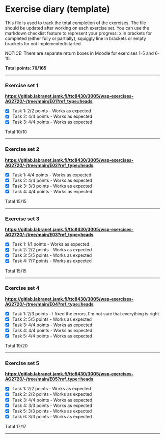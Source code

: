 # Exercise diary (template)

This file is used to track the total completion of the exercises. The file should be updated after working on each exercise set. You can use the markdown checklist feature to represent your progress: x in brackets for completed (either fully or partially), squiggly line in brackets or empty brackets for not implemented/started.

NOTICE: There are separate return boxes in Moodle for exercises 1-5 and 6-10.

**Total points: 76/165**

------------------

### Exercise set 1

**https://gitlab.labranet.jamk.fi/ttc8430/3005/wsp-exercises-AG2720/-/tree/main/E01?ref_type=heads**

- [x] Task 1: 2/2 points - Works as expected
- [x] Task 2: 4/4 points - Works as expected
- [x] Task 3: 4/4 points - Works as expected  

Total 10/10

------------------

### Exercise set 2

**https://gitlab.labranet.jamk.fi/ttc8430/3005/wsp-exercises-AG2720/-/tree/main/E02?ref_type=heads**

- [x] Task 1: 4/4 points - Works as expected
- [x] Task 2: 4/4 points - Works as expected
- [x] Task 3: 3/3 points - Works as expected
- [x] Task 4: 4/4 points - Works as expected

Total 15/15

------------------

### Exercise set 3

**https://gitlab.labranet.jamk.fi/ttc8430/3005/wsp-exercises-AG2720/-/tree/main/E03?ref_type=heads**


- [x] Task 1: 1/1 points - Works as expected
- [x] Task 2: 2/2 points - Works as expected
- [x] Task 3: 5/5 points - Works as expected
- [x] Task 4: 7/7 points - Works as expected

Total 15/15

------------------

### Exercise set 4
**https://gitlab.labranet.jamk.fi/ttc8430/3005/wsp-exercises-AG2720/-/tree/main/E04?ref_type=heads**

- [x] Task 1: 2/3 points - I fixed the errors, I'm not sure that everything is right
- [x] Task 2: 5/5 points - Works as expected
- [x] Task 3: 4/4 points - Works as expected
- [x] Task 4: 4/4 points - Works as expected
- [x] Task 5: 4/4 points - Works as expected

Total 19/20

------------------

### Exercise set 5
**https://gitlab.labranet.jamk.fi/ttc8430/3005/wsp-exercises-AG2720/-/tree/main/E05?ref_type=heads**

- [x] Task 1: 2/2 points - Works as expected
- [x] Task 2: 2/2 points - Works as expected
- [x] Task 3: 4/4 points - Works as expected
- [x] Task 4: 3/3 points - Works as expected
- [x] Task 5: 3/3 points - Works as expected
- [x] Task 6: 3/3 points - Works as expected

Total 17/17

------------------